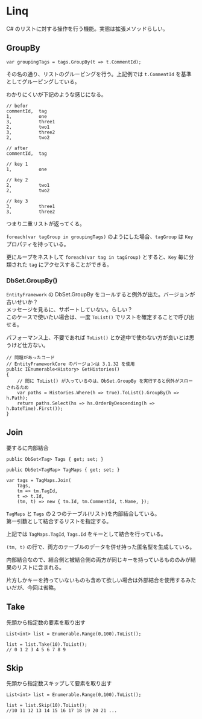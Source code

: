 # Linq

C# のリストに対する操作を行う機能。実態は拡張メソッドらしい。

## GroupBy

    var groupingTags = tags.GroupBy(t => t.CommentId);

その名の通り、リストのグルーピングを行う。上記例では `t.CommentId` を基準としてグルーピングしている。  

わかりにくいが下記のような感じになる。

    // befor
    commentId,  tag 
    1,          one
    3,          three1
    2,          two1
    3,          three2
    2,          two2

    // after
    commentId,  tag 

    // key 1
    1,          one

    // key 2
    2,          two1
    2,          two2

    // key 3
    3,          three1
    3,          three2

つまり二重リストが返ってくる。

`foreach(var tagGroup in groupingTags)` のようにした場合、`tagGroup` は `Key` プロパティを持っている。

更にループをネストして `foreach(var tag in tagGroup)` とすると、`Key` 毎に分類された `tag` にアクセスすることができる。

### DbSet<T>.GroupBy()

`EntityFramework` の DbSet.GroupBy をコールすると例外が出た。バージョンが古いせいか？  
メッセージを見るに、サポートしていない。らしい？  
このケースで使いたい場合は、一度 `ToList()` でリストを確定することで呼び出せる。

パフォーマンス上、不要であれば `ToList()` とか途中で使わない方が良いとは思うけど仕方ない。

    // 問題があったコード
    // EntityFrameworkCore のバージョンは 3.1.32 を使用
    public IEnumerable<History> GetHistories()
    {
        // 間に ToList() が入っているのは、DbSet.GroupBy を実行すると例外がスローされるため
        var paths = Histories.Where(h => true).ToList().GroupBy(h => h.Path);
        return paths.Select(hs => hs.OrderByDescending(h => h.DateTime).First());
    }

## Join

要するに内部結合

    public DbSet<Tag> Tags { get; set; }

    public DbSet<TagMap> TagMaps { get; set; }

    var tags = TagMaps.Join(
        Tags,
        tm => tm.TagId,
        t => t.Id,
        (tm, t) => new { tm.Id, tm.CommentId, t.Name, });

`TagMaps` と `Tags` の２つのテーブル(リスト)を内部結合している。  
第一引数として結合するリストを指定する。

上記では `TagMaps.TagId`, `Tags.Id` をキーとして結合を行っている。

`(tm, t)` の行で、両方のテーブルのデータを併せ持った匿名型を生成している。

内部結合なので、結合側と被結合側の両方が同じキーを持っているもののみが結果のリストに含まれる。

片方しかキーを持っていないものも含めて欲しい場合は外部結合を使用するみたいだが、今回は省略。

## Take

先頭から指定数の要素を取り出す

    List<int> list = Enumerable.Range(0,100).ToList();

    list = list.Take(10).ToList();
    // 0 1 2 3 4 5 6 7 8 9

## Skip

先頭から指定数スキップして要素を取り出す

    List<int> list = Enumerable.Range(0,100).ToList();

    list = list.Skip(10).ToList();
    //10 11 12 13 14 15 16 17 18 19 20 21 ...
